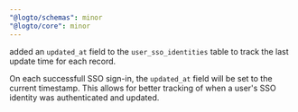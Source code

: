 ```yaml
---
"@logto/schemas": minor
"@logto/core": minor
---
```


added an `updated_at` field to the `user_sso_identities` table to track the last update time for each record.

On each successfull SSO sign-in, the `updated_at` field will be set to the current timestamp. This allows for better tracking of when a user's SSO identity was authenticated and updated.
